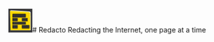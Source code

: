 <img src="https://raw.githubusercontent.com/dhowe/Redacto/master/icon48.png"/># Redacto
Redacting the Internet, one page at a time

